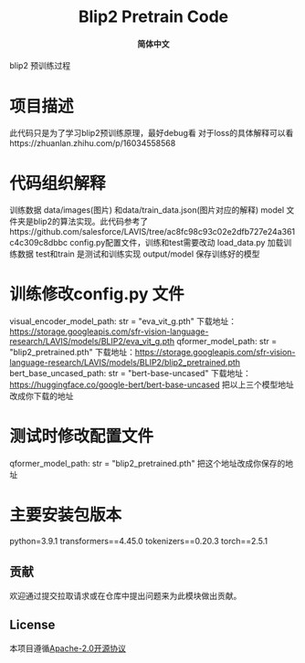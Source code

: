 <h1 align="center">
    Blip2 Pretrain Code
    <br>
</h1>

<h4 align="center">
    <p>
        <b>简体中文</b>
    </p>
</h4>


blip2 预训练过程
# 项目描述
 此代码只是为了学习blip2预训练原理，最好debug看
 对于loss的具体解释可以看https://zhuanlan.zhihu.com/p/16034558568

# 代码组织解释
训练数据
data/images(图片) 和data/train_data.json(图片对应的解释)
model 文件夹是blip2的算法实现。此代码参考了https://github.com/salesforce/LAVIS/tree/ac8fc98c93c02e2dfb727e24a361c4c309c8dbbc
config.py配置文件，训练和test需要改动
load_data.py 加载训练数据
test和train 是测试和训练实现
output/model 保存训练好的模型

# 训练修改config.py 文件
visual_encoder_model_path: str = "eva_vit_g.pth" 下载地址：https://storage.googleapis.com/sfr-vision-language-research/LAVIS/models/BLIP2/eva_vit_g.pth
qformer_model_path: str = "blip2_pretrained.pth"  下载地址：https://storage.googleapis.com/sfr-vision-language-research/LAVIS/models/BLIP2/blip2_pretrained.pth
bert_base_uncased_path: str = "bert-base-uncased"  下载地址：https://huggingface.co/google-bert/bert-base-uncased
把以上三个模型地址改成你下载的地址


# 测试时修改配置文件
qformer_model_path: str = "blip2_pretrained.pth" 把这个地址改成你保存的地址

# 主要安装包版本
python=3.9.1
transformers==4.45.0
tokenizers==0.20.3
torch==2.5.1

## 贡献
欢迎通过提交拉取请求或在仓库中提出问题来为此模块做出贡献。

## License
本项目遵循[Apache-2.0开源协议](./LICENSE)
